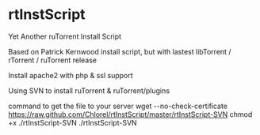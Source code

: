 rtInstScript
============

Yet Another ruTorrent Install Script 

Based on Patrick Kernwood install script, but with lastest libTorrent / rTorrent / ruTorrent release

Install apache2 with php & ssl support

Using SVN to install ruTorrent & ruTorrent/plugins

command to get the file to your server
wget --no-check-certificate https://raw.github.com/Chlorel/rtInstScript/master/rtInstScript-SVN
chmod +x ./rtInstScript-SVN
./rtInstScript-SVN

